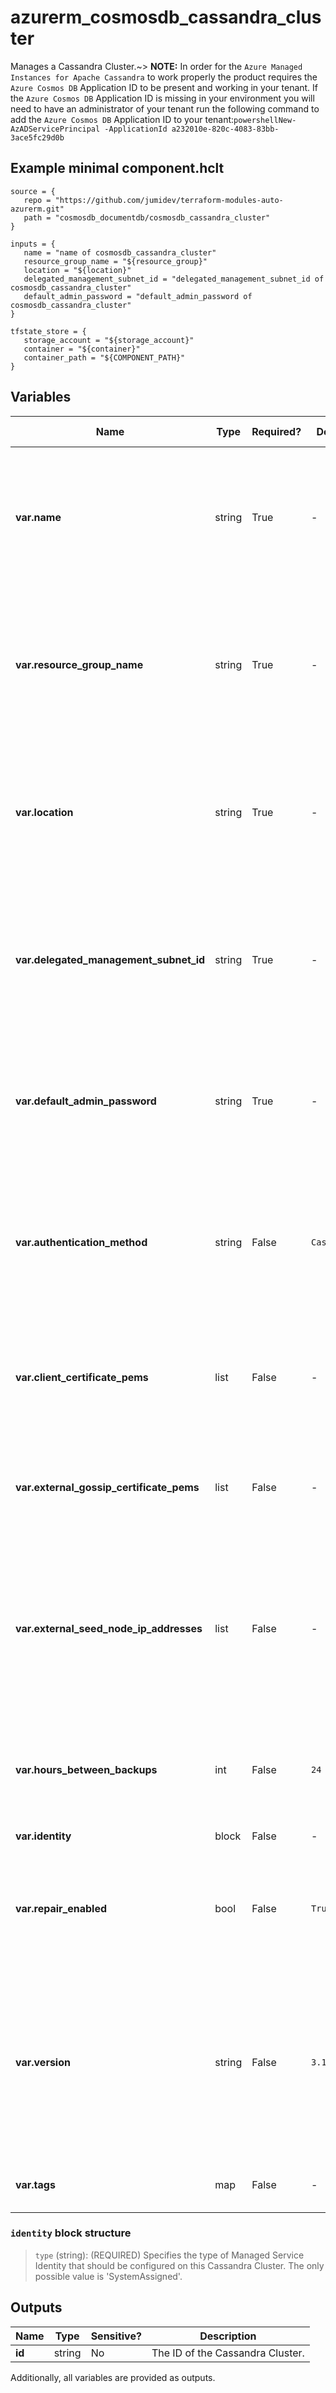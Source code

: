 # azurerm_cosmosdb_cassandra_cluster

Manages a Cassandra Cluster.~> **NOTE:** In order for the `Azure Managed Instances for Apache Cassandra` to work properly the product requires the `Azure Cosmos DB` Application ID to be present and working in your tenant. If the `Azure Cosmos DB` Application ID is missing in your environment you will need to have an administrator of your tenant run the following command to add the `Azure Cosmos DB` Application ID to your tenant:```powershellNew-AzADServicePrincipal -ApplicationId a232010e-820c-4083-83bb-3ace5fc29d0b```

## Example minimal component.hclt

```hcl
source = {
   repo = "https://github.com/jumidev/terraform-modules-auto-azurerm.git" 
   path = "cosmosdb_documentdb/cosmosdb_cassandra_cluster" 
}

inputs = {
   name = "name of cosmosdb_cassandra_cluster" 
   resource_group_name = "${resource_group}" 
   location = "${location}" 
   delegated_management_subnet_id = "delegated_management_subnet_id of cosmosdb_cassandra_cluster" 
   default_admin_password = "default_admin_password of cosmosdb_cassandra_cluster" 
}

tfstate_store = {
   storage_account = "${storage_account}" 
   container = "${container}" 
   container_path = "${COMPONENT_PATH}" 
}

```

## Variables

| Name | Type | Required? |  Default  |  possible values |  Description |
| ---- | ---- | --------- |  ----------- | ----------- | ----------- |
| **var.name** | string | True | -  |  -  |  The name which should be used for this Cassandra Cluster. Changing this forces a new Cassandra Cluster to be created. | 
| **var.resource_group_name** | string | True | -  |  -  |  The name of the Resource Group where the Cassandra Cluster should exist. Changing this forces a new Cassandra Cluster to be created. | 
| **var.location** | string | True | -  |  -  |  The Azure Region where the Cassandra Cluster should exist. Changing this forces a new Cassandra Cluster to be created. | 
| **var.delegated_management_subnet_id** | string | True | -  |  -  |  The ID of the delegated management subnet for this Cassandra Cluster. Changing this forces a new Cassandra Cluster to be created. | 
| **var.default_admin_password** | string | True | -  |  -  |  The initial admin password for this Cassandra Cluster. Changing this forces a new resource to be created. | 
| **var.authentication_method** | string | False | `Cassandra`  |  `None`, `Cassandra`  |  The authentication method that is used to authenticate clients. Possible values are `None` and `Cassandra`. Defaults to `Cassandra`. | 
| **var.client_certificate_pems** | list | False | -  |  -  |  A list of TLS certificates that is used to authorize client connecting to the Cassandra Cluster. | 
| **var.external_gossip_certificate_pems** | list | False | -  |  -  |  A list of TLS certificates that is used to authorize gossip from unmanaged Cassandra Data Center. | 
| **var.external_seed_node_ip_addresses** | list | False | -  |  -  |  A list of IP Addresses of the seed nodes in unmanaged the Cassandra Data Center which will be added to the seed node lists of all managed nodes. | 
| **var.hours_between_backups** | int | False | `24`  |  -  |  The number of hours to wait between taking a backup of the Cassandra Cluster. Defaults to `24`. | 
| **var.identity** | block | False | -  |  -  |  An `identity` block. | 
| **var.repair_enabled** | bool | False | `True`  |  -  |  Is the automatic repair enabled on the Cassandra Cluster? Defaults to `true`. | 
| **var.version** | string | False | `3.11`  |  `3.11`, `4.0`  |  The version of Cassandra what the Cluster converges to run. Possible values are `3.11` and `4.0`. Defaults to `3.11`. Changing this forces a new Cassandra Cluster to be created. | 
| **var.tags** | map | False | -  |  -  |  A mapping of tags assigned to the resource. | 

### `identity` block structure

> `type` (string): (REQUIRED) Specifies the type of Managed Service Identity that should be configured on this Cassandra Cluster. The only possible value is 'SystemAssigned'.



## Outputs

| Name | Type | Sensitive? | Description |
| ---- | ---- | --------- | --------- |
| **id** | string | No  | The ID of the Cassandra Cluster. | 

Additionally, all variables are provided as outputs.
